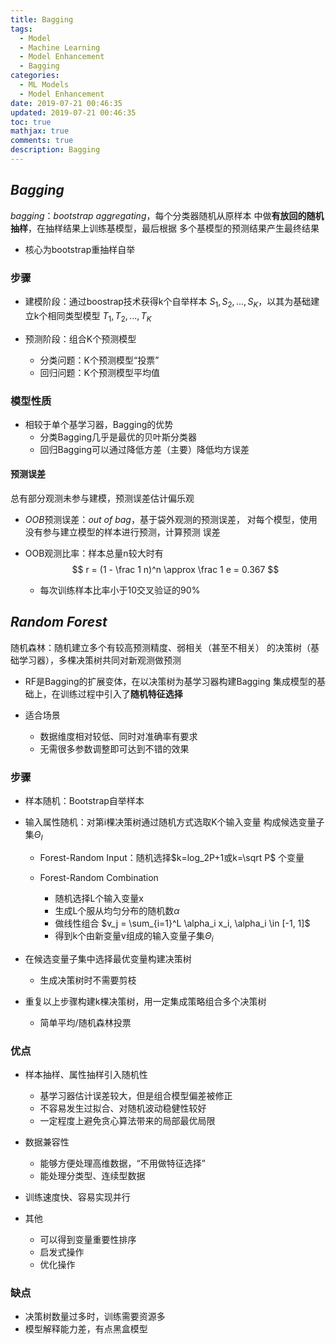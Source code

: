 ```yaml
---
title: Bagging
tags:
  - Model
  - Machine Learning
  - Model Enhancement
  - Bagging
categories:
  - ML Models
  - Model Enhancement
date: 2019-07-21 00:46:35
updated: 2019-07-21 00:46:35
toc: true
mathjax: true
comments: true
description: Bagging
---
```


##	*Bagging*

*bagging*：*bootstrap aggregating*，每个分类器随机从原样本
中做**有放回的随机抽样**，在抽样结果上训练基模型，最后根据
多个基模型的预测结果产生最终结果

-	核心为bootstrap重抽样自举

###	步骤

-	建模阶段：通过boostrap技术获得k个自举样本
	$S_1, S_2,..., S_K$，以其为基础建立k个相同类型模型
	$T_1, T_2,..., T_K$

-	预测阶段：组合K个预测模型
	-	分类问题：K个预测模型“投票”
	-	回归问题：K个预测模型平均值

###	模型性质

-	相较于单个基学习器，Bagging的优势
	-	分类Bagging几乎是最优的贝叶斯分类器
	-	回归Bagging可以通过降低方差（主要）降低均方误差

####	预测误差

总有部分观测未参与建模，预测误差估计偏乐观

-	*OOB*预测误差：*out of bag*，基于袋外观测的预测误差，
	对每个模型，使用没有参与建立模型的样本进行预测，计算预测
	误差

-	OOB观测比率：样本总量n较大时有
	$$
	r = (1 - \frac 1 n)^n \approx \frac 1 e = 0.367
	$$

	-	每次训练样本比率小于10交叉验证的90%

##	*Random Forest*

随机森林：随机建立多个有较高预测精度、弱相关（甚至不相关）
的决策树（基础学习器），多棵决策树共同对新观测做预测

-	RF是Bagging的扩展变体，在以决策树为基学习器构建Bagging
	集成模型的基础上，在训练过程中引入了**随机特征选择**

-	适合场景
	-	数据维度相对较低、同时对准确率有要求
	-	无需很多参数调整即可达到不错的效果

###	步骤

-	样本随机：Bootstrap自举样本

-	输入属性随机：对第i棵决策树通过随机方式选取K个输入变量
	构成候选变量子集$\Theta_I$

	-	Forest-Random Input：随机选择$k=log_2P+1或k=\sqrt P$
		个变量

	-	Forest-Random Combination
		-	随机选择L个输入变量x
		-	生成L个服从均匀分布的随机数$\alpha$
		-	做线性组合
			$v_j = \sum_{i=1}^L \alpha_i x_i, \alpha_i \in [-1, 1]$
		-	得到k个由新变量v组成的输入变量子集$\Theta_i$

-	在候选变量子集中选择最优变量构建决策树
	-	生成决策树时不需要剪枝

-	重复以上步骤构建k棵决策树，用一定集成策略组合多个决策树
	-	简单平均/随机森林投票

###	优点

-	样本抽样、属性抽样引入随机性
	-	基学习器估计误差较大，但是组合模型偏差被修正
	-	不容易发生过拟合、对随机波动稳健性较好
	-	一定程度上避免贪心算法带来的局部最优局限

-	数据兼容性
	-	能够方便处理高维数据，“不用做特征选择”
	-	能处理分类型、连续型数据

-	训练速度快、容易实现并行

-	其他
	-	可以得到变量重要性排序
	-	启发式操作
	-	优化操作

###	缺点

-	决策树数量过多时，训练需要资源多
-	模型解释能力差，有点黑盒模型




